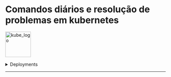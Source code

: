 # Comandos diários e resolução de problemas em kubernetes

<p align="left"><img src="https://www.vectorlogo.zone/logos/kubernetes/kubernetes-icon.svg" width="80" alt="kube_logo"></p>

<details>
<summary>Deployments</summary>
- [Deployments](deployments/README.md#deployments)
</details>

---
